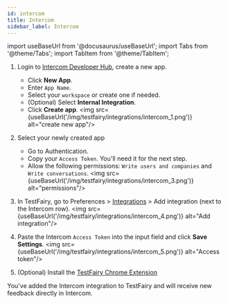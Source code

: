 ```yaml
---
id: intercom
title: Intercom
sidebar_label: Intercom
---
```


import useBaseUrl from '@docusaurus/useBaseUrl';
import Tabs from '@theme/Tabs';
import TabItem from '@theme/TabItem';

1. Login to [Intercom Developer Hub](https://app.intercom.com/a/apps/_/developer-hub), create a new app.

   - Click **New App**.
   - Enter `App Name`.
   - Select your `workspace` or create one if needed.
   - (Optional) Select **Internal Integration**.
   - Click **Create app**.
     <img src={useBaseUrl('/img/testfairy/integrations/intercom_1.png')} alt="create new app"/>

2. Select your newly created app

   - Go to Authentication.
   - Copy your `Access Token`. You'll need it for the next step.
   - Allow the following permissions: `Write users and companies` and `Write conversations`.
     <img src={useBaseUrl('/img/testfairy/integrations/intercom_3.png')} alt="permissions"/>

3. In TestFairy, go to Preferences > [Integrations](https://app.testfairy.com/settings/integrations/) > Add integration (next to the Intercom row).
   <img src={useBaseUrl('/img/testfairy/integrations/intercom_4.png')} alt="Add integration"/>

4. Paste the Intercom `Access Token` into the input field and click **Save Settings**.
   <img src={useBaseUrl('/img/testfairy/integrations/intercom_5.png')} alt="Access token"/>

5. (Optional) Install the [TestFairy Chrome Extension](https://chrome.google.com/webstore/detail/testfairy-for-jira/joaafaemekbkgekhjbaldlllcnjifcee)

You've added the Intercom integration to TestFairy and will receive new feedback directly in Intercom.

